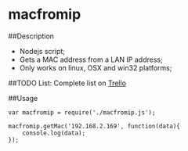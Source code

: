 macfromip
=========

##Description
*   Nodejs script;
*   Gets a MAC address from a LAN IP address;
*   Only works on linux, OSX and win32 platforms;

##TODO List:
Complete list on [Trello](https://trello.com/b/B1WM4gbZ/macfromip)

##Usage
```
var macfromip = require('./macfromip.js');

macfromip.getMac('192.168.2.169', function(data){
    console.log(data);
});
```
